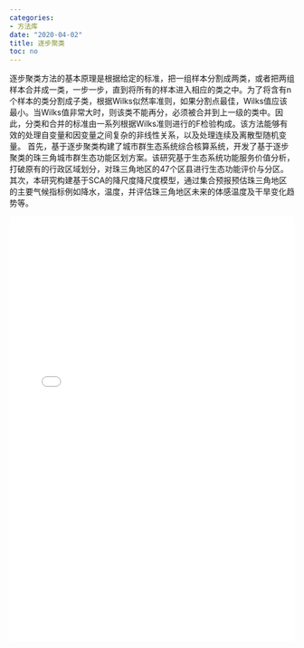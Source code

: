 ```yaml
---
categories:
- 方法库
date: "2020-04-02"
title: 逐步聚类
toc: no
---
```


逐步聚类方法的基本原理是根据给定的标准，把一组样本分割成两类，或者把两组样本合并成一类，一步一步，直到将所有的样本进入相应的类之中。为了将含有n个样本的类分割成子类，根据Wilks似然率准则，如果分割点最佳，Wilks值应该最小。当Wilks值非常大时，则该类不能再分，必须被合并到上一级的类中。因此，分类和合并的标准由一系列根据Wilks准则进行的F检验构成。该方法能够有效的处理自变量和因变量之间复杂的非线性关系，以及处理连续及离散型随机变量。
首先，基于逐步聚类构建了城市群生态系统综合核算系统，开发了基于逐步聚类的珠三角城市群生态功能区划方案。该研究基于生态系统功能服务价值分析，打破原有的行政区域划分，对珠三角地区的47个区县进行生态功能评价与分区。其次，本研究构建基于SCA的降尺度降尺度模型，通过集合预报预估珠三角地区的主要气候指标例如降水，温度，并评估珠三角地区未来的体感温度及干旱变化趋势等。

<embed src="/post/methods/逐步聚类.pdf" type="application/pdf" width="100%" height=750>

